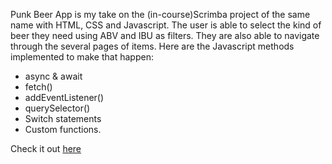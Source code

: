 Punk Beer App is my take on the (in-course)Scrimba project of the same name with HTML, CSS and Javascript.
The user is able to select the kind of beer they need using ABV and IBU as filters. They are also able to navigate through the several pages of items. Here are the Javascript methods implemented to make that happen:
* async & await
* fetch()
* addEventListener()
* querySelector()
* Switch statements
* Custom functions.

Check it out [here](https://punk-beer-app-in-course-scrimba-project.vercel.app/)

